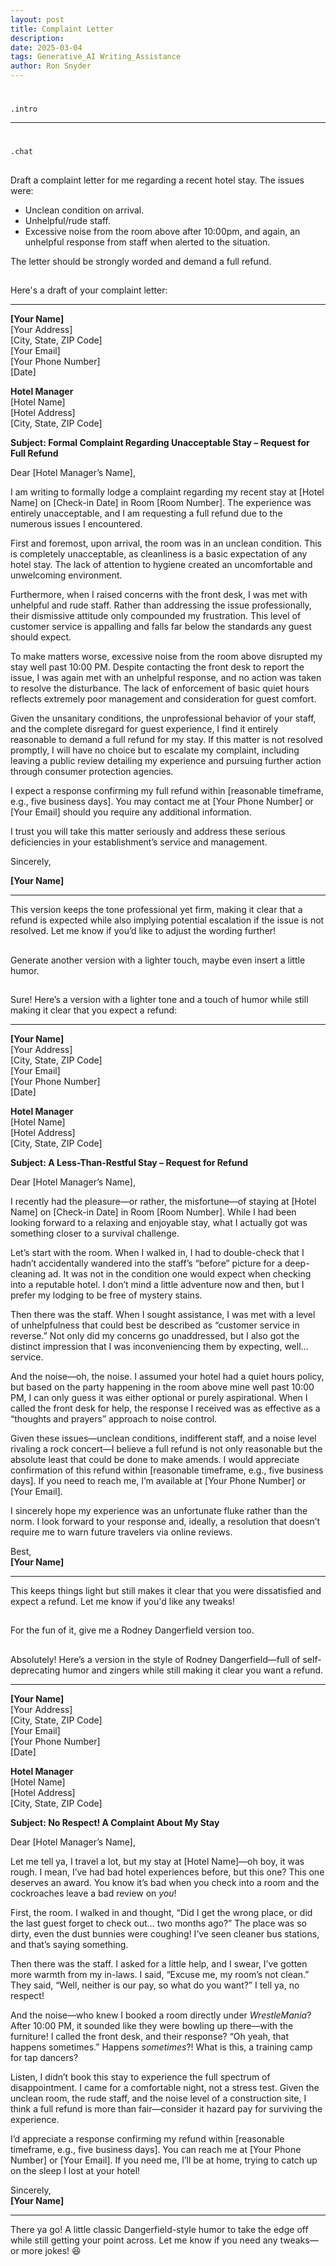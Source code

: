 ```yaml
---
layout: post
title: Complaint Letter
description: 
date: 2025-03-04
tags: Generative_AI Writing_Assistance
author: Ron Snyder
---
```


#
`.intro`

---

#
`.chat`

##

Draft a complaint letter for me regarding a recent hotel stay.  The issues were:
- Unclean condition on arrival.
- Unhelpful/rude staff.
- Excessive noise from the room above after 10:00pm, and again, an unhelpful response from staff when alerted to the situation.

The letter should be strongly worded and demand a full refund.

##

Here's a draft of your complaint letter:  

---

**[Your Name]**  
[Your Address]  
[City, State, ZIP Code]  
[Your Email]  
[Your Phone Number]  
[Date]  

**Hotel Manager**  
[Hotel Name]  
[Hotel Address]  
[City, State, ZIP Code]  

**Subject: Formal Complaint Regarding Unacceptable Stay – Request for Full Refund**  

Dear [Hotel Manager’s Name],  

I am writing to formally lodge a complaint regarding my recent stay at [Hotel Name] on [Check-in Date] in Room [Room Number]. The experience was entirely unacceptable, and I am requesting a full refund due to the numerous issues I encountered.  

First and foremost, upon arrival, the room was in an unclean condition. This is completely unacceptable, as cleanliness is a basic expectation of any hotel stay. The lack of attention to hygiene created an uncomfortable and unwelcoming environment.  

Furthermore, when I raised concerns with the front desk, I was met with unhelpful and rude staff. Rather than addressing the issue professionally, their dismissive attitude only compounded my frustration. This level of customer service is appalling and falls far below the standards any guest should expect.  

To make matters worse, excessive noise from the room above disrupted my stay well past 10:00 PM. Despite contacting the front desk to report the issue, I was again met with an unhelpful response, and no action was taken to resolve the disturbance. The lack of enforcement of basic quiet hours reflects extremely poor management and consideration for guest comfort.  

Given the unsanitary conditions, the unprofessional behavior of your staff, and the complete disregard for guest experience, I find it entirely reasonable to demand a full refund for my stay. If this matter is not resolved promptly, I will have no choice but to escalate my complaint, including leaving a public review detailing my experience and pursuing further action through consumer protection agencies.  

I expect a response confirming my full refund within [reasonable timeframe, e.g., five business days]. You may contact me at [Your Phone Number] or [Your Email] should you require any additional information.  

I trust you will take this matter seriously and address these serious deficiencies in your establishment’s service and management.  

Sincerely,  

**[Your Name]**  

---

This version keeps the tone professional yet firm, making it clear that a refund is expected while also implying potential escalation if the issue is not resolved. Let me know if you’d like to adjust the wording further!

##

Generate another version with a lighter touch, maybe even insert a little humor.

##

Sure! Here’s a version with a lighter tone and a touch of humor while still making it clear that you expect a refund:  

---

**[Your Name]**  
[Your Address]  
[City, State, ZIP Code]  
[Your Email]  
[Your Phone Number]  
[Date]  

**Hotel Manager**  
[Hotel Name]  
[Hotel Address]  
[City, State, ZIP Code]  

**Subject: A Less-Than-Restful Stay – Request for Refund**  

Dear [Hotel Manager’s Name],  

I recently had the pleasure—or rather, the misfortune—of staying at [Hotel Name] on [Check-in Date] in Room [Room Number]. While I had been looking forward to a relaxing and enjoyable stay, what I actually got was something closer to a survival challenge.  

Let’s start with the room. When I walked in, I had to double-check that I hadn’t accidentally wandered into the staff’s “before” picture for a deep-cleaning ad. It was not in the condition one would expect when checking into a reputable hotel. I don’t mind a little adventure now and then, but I prefer my lodging to be free of mystery stains.  

Then there was the staff. When I sought assistance, I was met with a level of unhelpfulness that could best be described as “customer service in reverse.” Not only did my concerns go unaddressed, but I also got the distinct impression that I was inconveniencing them by expecting, well… service.  

And the noise—oh, the noise. I assumed your hotel had a quiet hours policy, but based on the party happening in the room above mine well past 10:00 PM, I can only guess it was either optional or purely aspirational. When I called the front desk for help, the response I received was as effective as a “thoughts and prayers” approach to noise control.  

Given these issues—unclean conditions, indifferent staff, and a noise level rivaling a rock concert—I believe a full refund is not only reasonable but the absolute least that could be done to make amends. I would appreciate confirmation of this refund within [reasonable timeframe, e.g., five business days]. If you need to reach me, I’m available at [Your Phone Number] or [Your Email].  

I sincerely hope my experience was an unfortunate fluke rather than the norm. I look forward to your response and, ideally, a resolution that doesn’t require me to warn future travelers via online reviews.  

Best,  
**[Your Name]**  

---

This keeps things light but still makes it clear that you were dissatisfied and expect a refund. Let me know if you'd like any tweaks!

##

For the fun of it, give me a Rodney Dangerfield version too.

##

Absolutely! Here’s a version in the style of Rodney Dangerfield—full of self-deprecating humor and zingers while still making it clear you want a refund.  

---

**[Your Name]**  
[Your Address]  
[City, State, ZIP Code]  
[Your Email]  
[Your Phone Number]  
[Date]  

**Hotel Manager**  
[Hotel Name]  
[Hotel Address]  
[City, State, ZIP Code]  

**Subject: No Respect! A Complaint About My Stay**  

Dear [Hotel Manager’s Name],  

Let me tell ya, I travel a lot, but my stay at [Hotel Name]—oh boy, it was rough. I mean, I’ve had bad hotel experiences before, but this one? This one deserves an award. You know it’s bad when you check into a room and the cockroaches leave a bad review on *you*!  

First, the room. I walked in and thought, “Did I get the wrong place, or did the last guest forget to check out… two months ago?” The place was so dirty, even the dust bunnies were coughing! I’ve seen cleaner bus stations, and that’s saying something.  

Then there was the staff. I asked for a little help, and I swear, I’ve gotten more warmth from my in-laws. I said, “Excuse me, my room’s not clean.” They said, “Well, neither is our pay, so what do you want?” I tell ya, no respect!  

And the noise—who knew I booked a room directly under *WrestleMania*? After 10:00 PM, it sounded like they were bowling up there—with the furniture! I called the front desk, and their response? “Oh yeah, that happens sometimes.” Happens *sometimes*?! What is this, a training camp for tap dancers?  

Listen, I didn’t book this stay to experience the full spectrum of disappointment. I came for a comfortable night, not a stress test. Given the unclean room, the rude staff, and the noise level of a construction site, I think a full refund is more than fair—consider it hazard pay for surviving the experience.  

I’d appreciate a response confirming my refund within [reasonable timeframe, e.g., five business days]. You can reach me at [Your Phone Number] or [Your Email]. If you need me, I’ll be at home, trying to catch up on the sleep I lost at your hotel!  

Sincerely,  
**[Your Name]**  

---

There ya go! A little classic Dangerfield-style humor to take the edge off while still getting your point across. Let me know if you need any tweaks—or more jokes! 😆